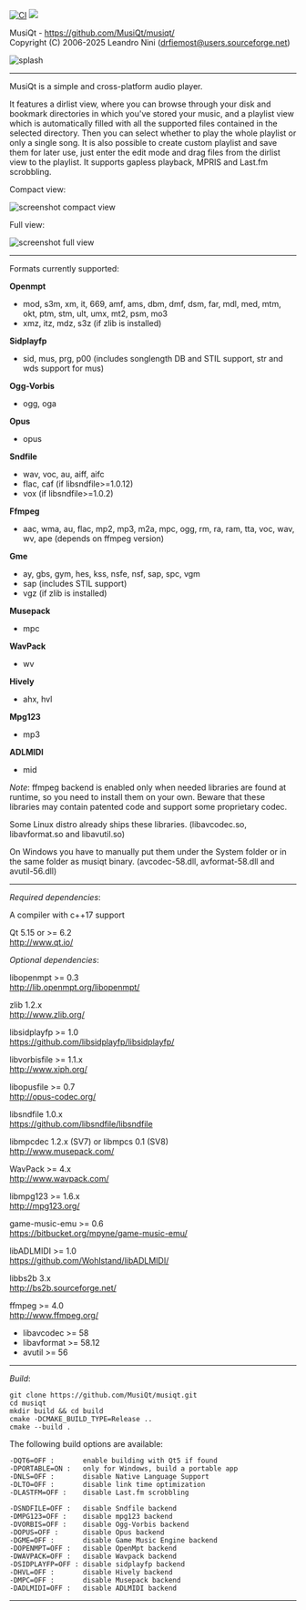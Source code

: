 [![CI](https://github.com/MusiQt/musiqt/actions/workflows/build.yml/badge.svg)](https://github.com/MusiQt/musiqt/actions/workflows/build.yml)
[![](https://img.shields.io/github/downloads/MusiQt/musiqt/latest/total.svg)](https://github.com/MusiQt/musiqt/releases/latest)

MusiQt - https://github.com/MusiQt/musiqt/  
Copyright (C) 2006-2025 Leandro Nini (drfiemost@users.sourceforge.net)

![splash](https://github.com/MusiQt/musiqt/wiki/images/splash.jpg)

********************************************************************

MusiQt is a simple and cross-platform audio player.

It features a dirlist view, where you can browse through your disk and
bookmark directories in which you've stored your music, and a playlist
view which is automatically filled with all the supported files
contained in the selected directory. Then you can select whether to play
the whole playlist or only a single song.
It is also possible to create custom playlist and save them for later use,
just enter the edit mode and drag files from the dirlist view to the playlist.
It supports gapless playback, MPRIS and Last.fm scrobbling.

Compact view:

![screenshot compact view](https://github.com/MusiQt/musiqt/wiki/images/screenshot_compact.jpg)

Full view:

![screenshot full view](https://github.com/MusiQt/musiqt/wiki/images/screenshot_full.jpg)

********************************************************************

Formats currently supported:

__Openmpt__
  - mod, s3m, xm, it, 669, amf, ams, dbm, dmf, dsm, far, mdl, med, mtm, okt, ptm, stm, ult, umx, mt2, psm, mo3
  - xmz, itz, mdz, s3z (if zlib is installed)

__Sidplayfp__
  - sid, mus, prg, p00 (includes songlength DB and STIL support, str and wds support for mus)

__Ogg-Vorbis__
  - ogg, oga

__Opus__
  - opus

__Sndfile__
  - wav, voc, au, aiff, aifc
  - flac, caf (if libsndfile>=1.0.12)
  - vox (if libsndfile>=1.0.2)

__Ffmpeg__
  - aac, wma, au, flac, mp2, mp3, m2a, mpc, ogg, rm, ra, ram, tta, voc, wav, wv, ape
(depends on ffmpeg version)

__Gme__
  - ay, gbs, gym, hes, kss, nsfe, nsf, sap, spc, vgm
  - sap (includes STIL support)
  - vgz (if zlib is installed)

__Musepack__
  - mpc

__WavPack__
  - wv

__Hively__
  - ahx, hvl

__Mpg123__
  - mp3

__ADLMIDI__
  - mid

*Note*:
ffmpeg backend is enabled only when needed libraries are found
at runtime, so you need to install them on your own.
Beware that these libraries may contain patented code and support some
proprietary codec.

Some Linux distro already ships these libraries.
(libavcodec.so, libavformat.so and libavutil.so)

On Windows you have to manually put them under the System folder
or in the same folder as musiqt binary.
(avcodec-58.dll, avformat-58.dll and avutil-56.dll)

********************************************************************

*Required dependencies*:

A compiler with c++17 support

Qt 5.15 or >= 6.2  
http://www.qt.io/


*Optional dependencies*:

libopenmpt >= 0.3  
http://lib.openmpt.org/libopenmpt/

zlib 1.2.x  
http://www.zlib.org/

libsidplayfp >= 1.0  
https://github.com/libsidplayfp/libsidplayfp/

libvorbisfile >= 1.1.x  
http://www.xiph.org/

libopusfile >= 0.7  
http://opus-codec.org/

libsndfile 1.0.x  
https://github.com/libsndfile/libsndfile

libmpcdec 1.2.x (SV7)
or
libmpcs 0.1 (SV8)  
http://www.musepack.com/

WavPack >= 4.x  
http://www.wavpack.com/

libmpg123 >= 1.6.x  
http://mpg123.org/

game-music-emu >= 0.6  
https://bitbucket.org/mpyne/game-music-emu/

libADLMIDI >= 1.0  
https://github.com/Wohlstand/libADLMIDI/

libbs2b 3.x  
http://bs2b.sourceforge.net/

ffmpeg >= 4.0  
http://www.ffmpeg.org/
  - libavcodec >= 58
  - libavformat >= 58.12
  - avutil >= 56

********************************************************************

*Build*:
```
git clone https://github.com/MusiQt/musiqt.git
cd musiqt
mkdir build && cd build
cmake -DCMAKE_BUILD_TYPE=Release ..
cmake --build .
```
The following build options are available:
~~~
-DQT6=OFF :       enable building with Qt5 if found
-DPORTABLE=ON :   only for Windows, build a portable app
-DNLS=OFF :       disable Native Language Support
-DLTO=OFF :       disable link time optimization
-DLASTFM=OFF :    disable Last.fm scrobbling

-DSNDFILE=OFF :   disable Sndfile backend
-DMPG123=OFF :    disable mpg123 backend
-DVORBIS=OFF :    disable Ogg-Vorbis backend
-DOPUS=OFF :      disable Opus backend
-DGME=OFF :       disable Game Music Engine backend
-DOPENMPT=OFF :   disable OpenMpt backend
-DWAVPACK=OFF :   disable Wavpack backend
-DSIDPLAYFP=OFF : disable sidplayfp backend
-DHVL=OFF :       disable Hively backend
-DMPC=OFF :       disable Musepack backend
-DADLMIDI=OFF :   disable ADLMIDI backend
~~~
********************************************************************
